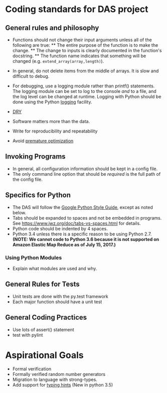 # Coding standards for DAS project

## General rules and philosophy
* Functions should not change their input arguments unless all of the following are true:
** The entire purpose of the function is to make the change.
** The change to inputs is clearly documented in the function's docstring.
** The function name indicates that something will be changed (e.g. `extend_array(array,length)`). 
* In general, do not delete items from the middle of arrays. It is slow and difficult to debug. 
* For debugging, use a logging module rather than printf() statements. The logging module can be set to log to the console *and* to a file, and the log level can be changed at runtime. Logging with Python should be done using the Python [logging](https://docs.python.org/3.4/library/logging.html) facility.

* [DRY](https://en.wikipedia.org/wiki/Don%27t_repeat_yourself)
* Software matters more than the data. 
* Write for reproducibility and repeatability
* Avoid [premature optimization](http://ubiquity.acm.org/article.cfm?id=1513451)

## Invoking Programs
* In general, all configuration information should be kept in a config file.
* The only command line option that should be *required* is the full path of the config file.

## Specifics for Python
* The DAS will follow the [Google Python Style Guide](https://google.github.io/styleguide/pyguide.html), except as noted below.
* Tabs should be expanded to spaces and not be embedded in programs. See https://www.jwz.org/doc/tabs-vs-spaces.html for details.
* Python code should be indented by 4 spaces.
* Python 3.4 unless there is a specific reason to be using Python 2.7. **(NOTE: We cannot code to Python 3.6 because it is not supported on Amazon Elastic Map Reduce as of July 15, 2017.)**



### Using Python Modules
* Explain what modules are used and why.


## General Rules for Tests
* Unit tests are done with the py.test framework
* Each major function should have a unit test

## General Coding Practices
* Use lots of assert() statement
* test with pylint

# Aspirational Goals
* Formal verification
* Formally verified random number generators
* Migration to language with strong-types.
* Add support for [typing hints](https://docs.python.org/3/library/typing.html) (New in python 3.5)

